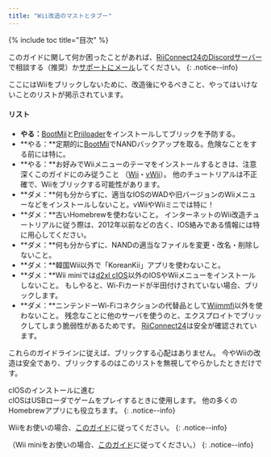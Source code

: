 ```yaml
---
title: "Wii改造のマストとタブー"
---
```


{% include toc title="目次" %}

このガイドに関して何か困ったことがあれば、[RiiConnect24のDiscordサーバー](https://discord.gg/rc24)で相談する（推奨）か[サポートにメール](mailto:support@riiconnect24.net)してください。
{: .notice--info}

ここにはWiiをブリックしないために、改造後にやるべきこと、やってはいけないことのリストが掲示されています。

#### リスト

- **やる：**[BootMii](bootmii)と[Priiloader](priiloader)をインストールしてブリックを予防する。
- **やる：**定期的に[BootMii](bootmii)でNANDバックアップを取る。危険なことをする前には特に。
- **やる：**お好みでWiiメニューのテーマをインストールするときは、注意深くこのガイドにのみ従うこと （[Wii](themes)・[vWii](themes-vwii)）。 他のチュートリアルは不正確で、Wiiをブリックする可能性があります。
- **ダメ：**何も分からずに、適当なIOSのWADや旧バージョンのWiiメニューなどをインストールしないこと。vWiiやWiiミニでは特に！
- **ダメ：**古いHomebrewを使わないこと。 インターネットのWii改造チュートリアルに従う際は、2012年以前などの古く、IOS絡みである情報には特に用心してください。
- **ダメ：**何も分からずに、NANDの適当なファイルを変更・改名・削除しないこと。
- **ダメ：**韓国Wii以外で「KoreanKii」アプリを使わないこと。
- **ダメ：**Wii miniでは[d2xl cIOS](cios-mini)以外のIOSやWiiメニューをインストールしないこと。 もしやると、Wi-Fiカードが半田付けされていない場合、ブリックします。
- **ダメ：**ニンテンドーWi-Fiコネクションの代替品として[Wiimmfi](wiimmfi)以外を使わないこと。 残念なことに他のサーバを使うのと、エクスプロイトでブリックしてしまう脆弱性があるためです。 [RiiConnect24](riiconnect24)は安全が確認されています。

これらのガイドラインに従えば、ブリックする心配はありません。 今やWiiの改造は安全であり、ブリックするのはこのリストを無視してやらかしたときだけです。

cIOSのインストールに進む<br> cIOSはUSBローダでゲームをプレイするときに使用します。 他の多くのHomebrewアプリにも役立ちます。
{: .notice--info}

Wiiをお使いの場合、[このガイド](cios)に従ってください。
{: .notice--info}

（Wii miniをお使いの場合、[このガイド](cios-mini)に従ってください。）
{: .notice--info}
